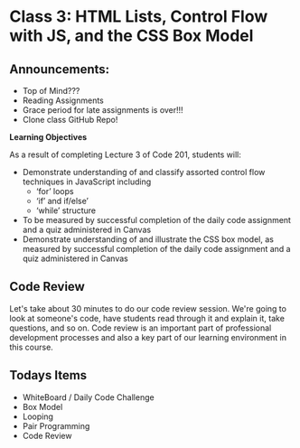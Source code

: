 # Class 3: HTML Lists, Control Flow with JS, and the CSS Box Model

## Announcements:
 - Top of Mind???
 - Reading Assignments
 - Grace period for late assignments is over!!!
 - Clone class GitHub Repo!

**Learning Objectives**

As a result of completing Lecture 3 of Code 201, students will:

- Demonstrate understanding of and classify assorted control flow techniques in JavaScript including 
    - ‘for’ loops
    - ‘if’ and if/else’
    - ‘while’ structure
- To be measured by successful completion of the daily code assignment and a quiz administered in Canvas
- Demonstrate understanding of and illustrate the CSS box model, as measured by successful completion of the daily code assignment and a quiz administered in Canvas


## Code Review

Let's take about 30 minutes to do our code review session. We're going to look at someone's code, have students read through it and explain it, take questions, and so on. Code review is an important part of professional development processes and also a key part of our learning environment in this course.

## Todays Items

- WhiteBoard / Daily Code Challenge
- Box Model
- Looping
- Pair Programming
- Code Review
